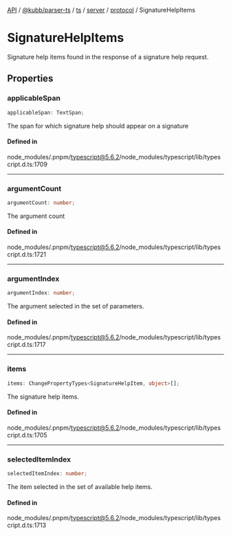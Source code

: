 [API](../../../../../../../../../packages.md) / [@kubb/parser-ts](../../../../../../../index.md) / [ts](../../../../../index.md) / [server](../../../index.md) / [protocol](../index.md) / SignatureHelpItems

# SignatureHelpItems

Signature help items found in the response of a signature help request.

## Properties

### applicableSpan

```ts
applicableSpan: TextSpan;
```

The span for which signature help should appear on a signature

#### Defined in

node\_modules/.pnpm/typescript@5.6.2/node\_modules/typescript/lib/typescript.d.ts:1709

***

### argumentCount

```ts
argumentCount: number;
```

The argument count

#### Defined in

node\_modules/.pnpm/typescript@5.6.2/node\_modules/typescript/lib/typescript.d.ts:1721

***

### argumentIndex

```ts
argumentIndex: number;
```

The argument selected in the set of parameters.

#### Defined in

node\_modules/.pnpm/typescript@5.6.2/node\_modules/typescript/lib/typescript.d.ts:1717

***

### items

```ts
items: ChangePropertyTypes<SignatureHelpItem, object>[];
```

The signature help items.

#### Defined in

node\_modules/.pnpm/typescript@5.6.2/node\_modules/typescript/lib/typescript.d.ts:1705

***

### selectedItemIndex

```ts
selectedItemIndex: number;
```

The item selected in the set of available help items.

#### Defined in

node\_modules/.pnpm/typescript@5.6.2/node\_modules/typescript/lib/typescript.d.ts:1713
